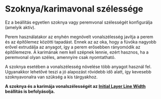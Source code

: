 # Szoknya/karimavonal szélessége

Ez a beállítás egyetlen szoknya vagy peremvonal szélességét konfigurálja (amelyik aktív).

Perem használatakor az enyhén megnövelt vonalszélesség javítja a perem és az építőlemez közötti tapadást. Ennek az az oka, hogy a fúvóka nagyobb erővel extrudálja az anyagot, így a perem erősebben rányomódik az építőlemezre. A karimának nem kell szépnek lennie, ezért hasznos, ha a peremvonal olyan széles, amennyire csak nyomtatható.

A szoknya esetében a vonalszélesség növelése több anyagot használ fel. Ugyanakkor lehetővé teszi a jó alapozást rövidebb idő alatt, így kevesebb szoknyavonalra van szükség a kis tárgyakhoz.

**A szoknya és a karimája vonalszélességét az [Initial Layer Line Width](initial_layer_line_width_factor.md) beállítás is befolyásolja.**
